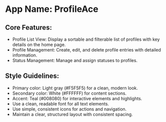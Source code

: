 # **App Name**: ProfileAce

## Core Features:

- Profile List View: Display a sortable and filterable list of profiles with key details on the home page.
- Profile Management: Create, edit, and delete profile entries with detailed information.
- Status Management: Manage and assign statuses to profiles.

## Style Guidelines:

- Primary color: Light gray (#F5F5F5) for a clean, modern look.
- Secondary color: White (#FFFFFF) for content sections.
- Accent: Teal (#008080) for interactive elements and highlights.
- Use a clean, readable font for all text elements.
- Use simple, consistent icons for actions and navigation.
- Maintain a clear, structured layout with consistent spacing.